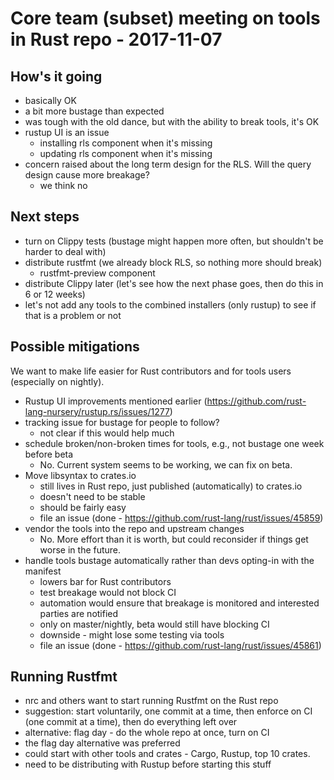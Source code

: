 # Core team (subset) meeting on tools in Rust repo - 2017-11-07

## How's it going

* basically OK
* a bit more bustage than expected
* was tough with the old dance, but with the ability to break tools, it's OK
* rustup UI is an issue
  - installing rls component when it's missing
  - updating rls component when it's missing
* concern raised about the long term design for the RLS. Will the query design cause more breakage?
  - we think no
 

## Next steps

* turn on Clippy tests (bustage might happen more often, but shouldn't be harder to deal with)
* distribute rustfmt (we already block RLS, so nothing more should break)
  - rustfmt-preview component
* distribute Clippy later (let's see how the next phase goes, then do this in 6 or 12 weeks)
* let's not add any tools to the combined installers (only rustup) to see if that is a problem or not


## Possible mitigations

We want to make life easier for Rust contributors and for tools users (especially on nightly).

* Rustup UI improvements mentioned earlier (https://github.com/rust-lang-nursery/rustup.rs/issues/1277)
* tracking issue for bustage for people to follow?
  - not clear if this would help much
* schedule broken/non-broken times for tools, e.g., not bustage one week before beta
  - No. Current system seems to be working, we can fix on beta.
* Move libsyntax to crates.io
  - still lives in Rust repo, just published (automatically) to crates.io
  - doesn't need to be stable
  - should be fairly easy
  - file an issue (done - https://github.com/rust-lang/rust/issues/45859)
* vendor the tools into the repo and upstream changes
  - No. More effort than it is worth, but could reconsider if things get worse in the future.
* handle tools bustage automatically rather than devs opting-in with the manifest
  - lowers bar for Rust contributors
  - test breakage would not block CI
  - automation would ensure that breakage is monitored and interested parties are notified
  - only on master/nightly, beta would still have blocking CI
  - downside - might lose some testing via tools
  - file an issue (done - https://github.com/rust-lang/rust/issues/45861)
 
## Running Rustfmt

* nrc and others want to start running Rustfmt on the Rust repo
* suggestion: start voluntarily, one commit at a time, then enforce on CI (one commit at a time), then do everything left over
* alternative: flag day - do the whole repo at once, turn on CI
* the flag day alternative was preferred
* could start with other tools and crates - Cargo, Rustup, top 10 crates.
* need to be distributing with Rustup before starting this stuff
